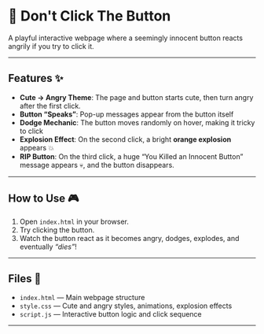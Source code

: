 # 🚫 Don't Click The Button

A playful interactive webpage where a seemingly innocent button reacts angrily if you try to click it. 

---

## Features ✨
- **Cute → Angry Theme**: The page and button starts cute, then turn angry after the first click.  
- **Button “Speaks”**: Pop-up messages appear from the button itself 
- **Dodge Mechanic**: The button moves randomly on hover, making it tricky to click 
- **Explosion Effect**: On the second click, a bright **orange explosion** appears 💥 
- **RIP Button**: On the third click, a huge “You Killed an Innocent Button” message appears 💀, and the button disappears.  

---

## How to Use 🎮
1. Open `index.html` in your browser. 
2. Try clicking the button.  
3. Watch the button react as it becomes angry, dodges, explodes, and eventually *“dies”*!  

---

## Files 📂
- `index.html` — Main webpage structure  
- `style.css` — Cute and angry styles, animations, explosion effects  
- `script.js` — Interactive button logic and click sequence  

---
